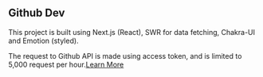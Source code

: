 ## Github Dev

This project is built using Next.js (React), SWR for data fetching, Chakra-UI and Emotion (styled).

The request to Github API is made using access token, and is limited to 5,000 request per hour.[Learn More](https://docs.github.com/en/free-pro-team@latest/developers/apps/rate-limits-for-github-apps#user-to-server-requests)
